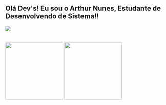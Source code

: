 ## Olá Dev's! Eu sou o Arthur Nunes, Estudante de Desenvolvendo de Sistema!!
<div style="display: inline_block">
    <a href="https://www.linkedin.com/in/arthur-nunes-de-carvalho-9ba20328a/" target="_blank">
        <img src="https://img.shields.io/badge/LinkedIn-0077B5?style=for-the-badge&logo=linkedin&logoColor=white" target="_blank"/><a/>
</div>
<br>
<div align="center">

<br>

</div>

  <div style="display: inline_block">
  <a href="https://github.com/Arthur-Nunes-Ds">
  <img height="180em" src="https://github-readme-stats.vercel.app/api?username=Arthur-Nunes-Ds&show_icons=true&theme=dracula&include_all_commits=true&count_private=true"/></a>      
  <a href="https://github.com/Arthur-Nunes-Ds">
  <img height="180em" src="https://github-readme-stats.vercel.app/api/top-langs/?username=Arthur-Nunes-Ds&layout=compact&size_weight=0.5&count_weight=0.5&theme=dracula"/></a>  
</div>
